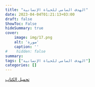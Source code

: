 ```yaml
---
title: "الهدف السامي للحياة الإنسانية"
date: 2023-04-04T01:21:13+03:00
draft: false
ShowToc: False
hideSummary: true
cover:
    image: img/17.png
    alt: 'صورة'
    caption: ''
#    hidden: false
summary: 
tags: ["الهدف السامي للحياة الإنسانية"]
categories: []
---
```

[تحميل الكتاب](./../../books/17.pdf)

